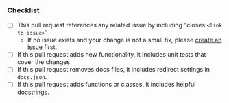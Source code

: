 <!-- 
Thanks for opening a pull request to Prefect! 
If this is your first contribution, please make sure to review our contribution guidelines: https://docs.prefect.io/contribute/index
-->

<!-- Include an overview of the proposed changes here -->

### Checklist
<!-- These boxes may be checked after opening the pull request. -->

- [ ] This pull request references any related issue by including "closes `<link to issue>`"
  - If no issue exists and your change is not a small fix, please [create an issue](https://github.com/PrefectHQ/prefect/issues/new/choose) first.
- [ ] If this pull request adds new functionality, it includes unit tests that cover the changes
- [ ] If this pull request removes docs files, it includes redirect settings in `docs.json`.
- [ ] If this pull request adds functions or classes, it includes helpful docstrings.

